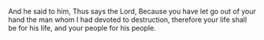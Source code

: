 And he said to him, Thus says the Lord, Because you have let go out of your hand the man whom I had devoted to destruction, therefore your life shall be for his life, and your people for his people.
